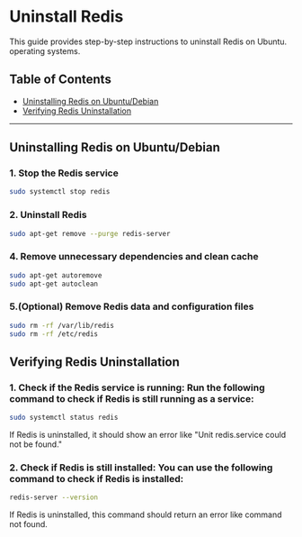 # Uninstall Redis

This guide provides step-by-step instructions to uninstall Redis on Ubuntu. operating systems.

## Table of Contents

- [Uninstalling Redis on Ubuntu/Debian](#uninstalling-redis-on-ubuntudebian)
- [Verifying Redis Uninstallation](#verifying-redis-uninstallation)

---

## Uninstalling Redis on Ubuntu/Debian

### 1. Stop the Redis service

```sh
sudo systemctl stop redis
```

### 2. Uninstall Redis

```sh
sudo apt-get remove --purge redis-server
```

### 4. Remove unnecessary dependencies and clean cache

```sh
sudo apt-get autoremove
sudo apt-get autoclean
```

### 5.(Optional) Remove Redis data and configuration files

```sh
sudo rm -rf /var/lib/redis
sudo rm -rf /etc/redis
```

## Verifying Redis Uninstallation

### 1. Check if the Redis service is running: Run the following command to check if Redis is still running as a service:

```sh
sudo systemctl status redis
```

If Redis is uninstalled, it should show an error like "Unit redis.service could not be found."

### 2. Check if Redis is still installed: You can use the following command to check if Redis is installed:

```sh
redis-server --version
```

If Redis is uninstalled, this command should return an error like command not found.
